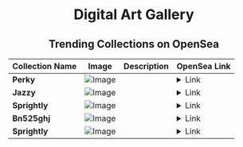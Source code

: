 <div align="center">

# Digital Art Gallery

## Trending Collections on OpenSea

| Collection Name                       | Image                                                                                     | Description                       | OpenSea Link                                                                                          |
|---------------------------------------|-------------------------------------------------------------------------------------------|-----------------------------------|--------------------------------------------------------------------------------------------------------|
| **Perky** | ![Image](https://i.seadn.io/s/raw/files/b980a0c2c37c220552634a89df38d7be.jpg?w=500&auto=format?w=200&auto=format) |  | <details><summary>Link</summary>[Perky](https://opensea.io/collection/perky-711)</details> |
| **Jazzy** | ![Image](https://i.seadn.io/s/raw/files/66d9a67d16f1d33bae746017b97090ca.jpg?w=500&auto=format?w=200&auto=format) |  | <details><summary>Link</summary>[Jazzy](https://opensea.io/collection/jazzy-514)</details> |
| **Sprightly** | ![Image](https://i.seadn.io/s/raw/files/73c60f060346595817e287bf93351ef7.jpg?w=500&auto=format?w=200&auto=format) |  | <details><summary>Link</summary>[Sprightly](https://opensea.io/collection/sprightly-194)</details> |
| **Bn525ghj** | ![Image](https://i.seadn.io/s/raw/files/f65d813a512865df8bfb5219c27cc4d7.jpg?w=500&auto=format?w=200&auto=format) |  | <details><summary>Link</summary>[Bn525ghj](https://opensea.io/collection/bn525ghj-1)</details> |
| **Sprightly** | ![Image](https://i.seadn.io/s/raw/files/73c60f060346595817e287bf93351ef7.jpg?w=500&auto=format?w=200&auto=format) |  | <details><summary>Link</summary>[Sprightly](https://opensea.io/collection/sprightly-193)</details> |

</div>